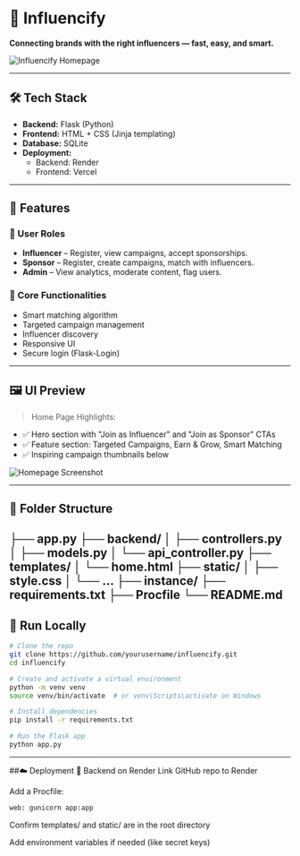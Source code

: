 # 🎯 Influencify

**Connecting brands with the right influencers — fast, easy, and smart.**

![Influencify Homepage](homepage.png)

---

## 🛠️ Tech Stack

- **Backend:** Flask (Python)
- **Frontend:** HTML + CSS (Jinja templating)
- **Database:** SQLite
- **Deployment:**
  - Backend: Render
  - Frontend: Vercel

---

## 🚀 Features

### 👤 User Roles
- **Influencer** – Register, view campaigns, accept sponsorships.
- **Sponsor** – Register, create campaigns, match with influencers.
- **Admin** – View analytics, moderate content, flag users.

### 🎯 Core Functionalities
- Smart matching algorithm
- Targeted campaign management
- Influencer discovery
- Responsive UI
- Secure login (Flask-Login)

---

## 🖼️ UI Preview

> Home Page Highlights:

- ✅ Hero section with "Join as Influencer" and "Join as Sponsor" CTAs
- ✅ Feature section: Targeted Campaigns, Earn & Grow, Smart Matching
- ✅ Inspiring campaign thumbnails below

![Homepage Screenshot](homepage.png)

---

## 📂 Folder Structure
├── app.py
├── backend/
│ ├── controllers.py
│ ├── models.py
│ └── api_controller.py
├── templates/
│ └── home.html
├── static/
│ ├── style.css
│ └── ...
├── instance/
├── requirements.txt
├── Procfile
└── README.md
---

## 🧪 Run Locally

```bash
# Clone the repo
git clone https://github.com/yourusername/influencify.git
cd influencify

# Create and activate a virtual environment
python -m venv venv
source venv/bin/activate  # or venv\Scripts\activate on Windows

# Install dependencies
pip install -r requirements.txt

# Run the Flask app
python app.py
```
---
##☁️ Deployment
🔹 Backend on Render
Link GitHub repo to Render

Add a Procfile:
```bash
web: gunicorn app:app
```
Confirm templates/ and static/ are in the root directory

Add environment variables if needed (like secret keys)


